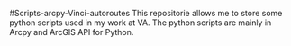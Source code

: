 #Scripts-arcpy-Vinci-autoroutes
This repositorie allows me to store some python scripts used in my work at VA. The python scripts are mainly in Arcpy and ArcGIS API for Python.


